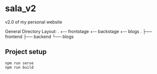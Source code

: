 # sala_v2

v2.0 of my personal website

General Directory Layout:
.
+-- frontstage
+-- backstage
+-- blogs
    .
    ├── frontend
    ├── backend
    └── blogs

## Project setup
```
npm run serve
npm run build
```
